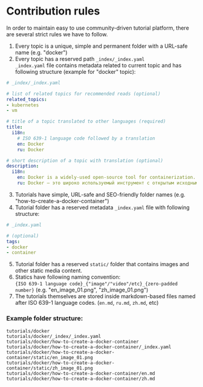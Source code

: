 # Contribution rules
In order to maintain easy to use community-driven tutorial platform, there are several strict rules we have to follow.

1. Every topic is a unique, simple and permanent folder with a URL-safe name (e.g. "docker")
2. Every topic has a reserved path `_index/_index.yaml`  
`_index.yaml` file contains metadata related to current topic and has following structure (example for "docker" topic):
```yaml
# _index/_index.yaml

# list of related topics for recommended reads (optional)
related_topics:
- kubernetes
- vm

# title of a topic translated to other languages (required)
title:
  i18n:
    # ISO 639-1 language code followed by a translation
    en: Docker
    ru: Docker

# short description of a topic with translation (optional)
description:
  i18n:
    en: Docker is a widely-used open-source tool for containerization...
    ru: Docker — это широко используемый инструмент с открытым исходным кодом для контейнеризации...
```
3. Tutorials have simple, URL-safe and SEO-friendly folder names (e.g. "how-to-create-a-docker-container")
4. Tutorial folder has a reserved metadata `_index.yaml` file with following structure:
```yaml
# _index.yaml

# (optional)
tags:
- docker
- container
```
5. Tutorial folder has a reserved `static/` folder that contains images and other static media content.
6. Statics have following naming convention:  
   `{ISO 639-1 language code}_{"image"/"video"/etc}_{zero-padded number}` (e.g. "en_image_01.png", "zh_image_01.png")
8. The tutorials themselves are stored inside markdown-based files named after ISO 639-1 language codes. (`en.md`, `ru.md`, `zh.md`, etc)

### Example folder structure:

```
tutorials/docker
tutorials/docker/_index/_index.yaml
tutorials/docker/how-to-create-a-docker-container
tutorials/docker/how-to-create-a-docker-container/_index.yaml
tutorials/docker/how-to-create-a-docker-container/static/en_image_01.png
tutorials/docker/how-to-create-a-docker-container/static/zh_image_01.png
tutorials/docker/how-to-create-a-docker-container/en.md
tutorials/docker/how-to-create-a-docker-container/zh.md
```
